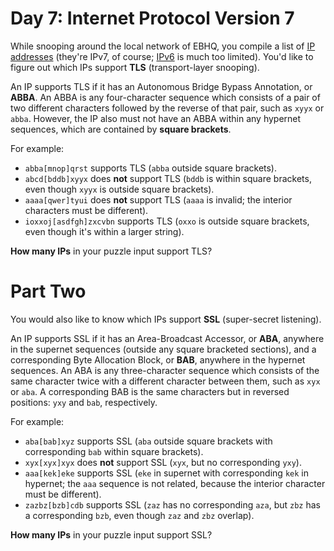 # Day 7: Internet Protocol Version 7
While snooping around the local network of EBHQ, you compile a list of 
[IP addresses](https://en.wikipedia.org/wiki/IP_address) (they're IPv7, of course; 
[IPv6](https://en.wikipedia.org/wiki/IPv6) is much too limited). You'd like to figure out which IPs support **TLS** 
(transport-layer snooping).

An IP supports TLS if it has an Autonomous Bridge Bypass Annotation, or **ABBA**. An ABBA is any four-character sequence 
which consists of a pair of two different characters followed by the reverse of that pair, such as `xyyx` or `abba`. 
However, the IP also must not have an ABBA within any hypernet sequences, which are contained by **square brackets**.

For example:
* `abba[mnop]qrst` supports TLS (`abba` outside square brackets).
* `abcd[bddb]xyyx` does **not** support TLS (`bddb` is within square brackets, even though `xyyx` is outside square 
brackets).
* `aaaa[qwer]tyui` does **not** support TLS (`aaaa` is invalid; the interior characters must be different).
* `ioxxoj[asdfgh]zxcvbn` supports TLS (`oxxo` is outside square brackets, even though it's within a larger string).

**How many IPs** in your puzzle input support TLS?

# Part Two
You would also like to know which IPs support **SSL** (super-secret listening).

An IP supports SSL if it has an Area-Broadcast Accessor, or **ABA**, anywhere in the supernet sequences (outside any 
square bracketed sections), and a corresponding Byte Allocation Block, or **BAB**, anywhere in the hypernet sequences. 
An ABA is any three-character sequence which consists of the same character twice with a different character between 
them, such as `xyx` or `aba`. A corresponding BAB is the same characters but in reversed positions: `yxy` and `bab`, 
respectively.

For example:
* `aba[bab]xyz` supports SSL (`aba` outside square brackets with corresponding `bab` within square brackets).
* `xyx[xyx]xyx` does **not** support SSL (`xyx`, but no corresponding `yxy`).
* `aaa[kek]eke` supports SSL (`eke` in supernet with corresponding `kek` in hypernet; the `aaa` sequence is not related, 
because the interior character must be different).
* `zazbz[bzb]cdb` supports SSL (`zaz` has no corresponding `aza`, but `zbz` has a corresponding `bzb`, even though `zaz` 
and `zbz` overlap).

**How many IPs** in your puzzle input support SSL?
